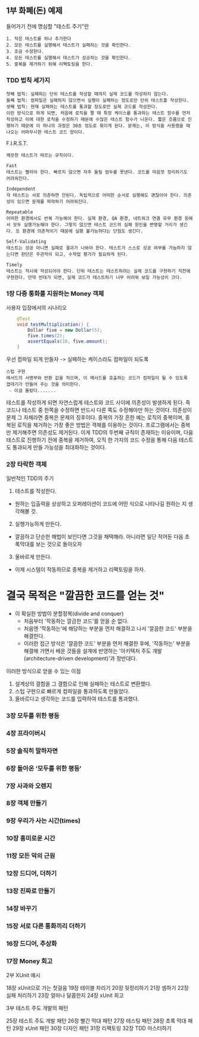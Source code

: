 ## 1부 화폐(돈) 예제

 들어가기 전에 명심할 "테스트 주기"란 
 ```
 1. 작은 테스트를 하나 추가한다
 2. 모든 테스트를 실행해서 테스트가 실패하는 것을 확인한다.
 3. 조금 수정한다.
 4. 모든 테스트를 실행해서 테스트가 성공하는 것을 확인한다.
 5. 중복을 제거하기 위해 리팩토링을 한다.
```
### TDD 법칙 세가지
```
첫째 법칙: 실패하는 단위 테스트를 작성할 때까지 실제 코드를 작성하지 않는다.
둘째 법칙: 컴파일은 실패하지 않으면서 실행이 실패하는 정도로만 단위 테스트틀 작성한다.
셋째 법칙: 현재 실패하는 테스트를 통과할 정도로만 실제 코드를 작성한다.
이런 방식으로 하게 되면, 처음에 로직을 짤 때 특정 케이스를 통과하는 테스트 함수를 먼저 작성하고 이에 대한 로직을 수정하기 때문에 수많은 테스트 함수가 나온다. 짧은 흐름으로 진행하기 때문에 이 하나의 과정은 30초 정도로 묶이게 된다. 문제는, 이 방식을 사용했을 때 나오는 어마무시한 테스트 코드 양이다.
```
F.I.R.S.T.
```
깨끗한 테스트가 따르는 규칙이다.

Fast
테스트는 빨라야 한다. 빠르지 않으면 자주 돌릴 엄두를 못낸다. 코드를 마음껏 정리하기도 어려워진다.

Independent
각 테스트는 서로 의존하면 안된다. 독립적으로 어떠한 순서로 실행해도 괜찮아야 한다. 의존성이 있으면 문제를 파악하기 어려워진다.

Repeatable
어떠한 환경에서도 반복 가능해야 한다. 실제 환경, QA 환경, 네트워크 연결 유무 환경 등에서 모두 실행가능해야 한다. 그렇지 않으면 테스트 코드의 실패 원인을 변명할 거리가 생긴다. 또 환경에 의존적이기 때문에 실행 불가능하다는 단점도 생긴다.

Self-Validating
테스트는 성공 아니면 실패로 결과가 나와야 한다. 테스트가 스스로 성공 여부를 가늠하지 않는다면 판단은 주관적이 되고, 수작업 평가가 필요하게 된다.

Timely
테스트는 적시에 작성되어야 한다. 단위 테스트는 테스트하려는 실제 코드를 구현하기 직전에 구현한다. 만약 반대가 되면, 실제 코드가 테스트하기 너무 어려워 보일 가능성이 크다.
```

### 1장 다중 통화를 지원하는 Money 객체
사용자 입장에서의 시나리오
```Java
	@Test
    void testMultiplication() {
        Dollar five = new Dollar(5);
        five.times(2);
        assertEquals(10, five.amount);
    }
```
우선 컴파일 되게 만들자  ->  실패하는 케이스라도 컴파일이 되도록
```
스텁 구현
메서드의 서명부와 반환 값을 적으며, 이 메서드를 호출하는 코드가 컴파일이 될 수 있도록 껍데기가 만들어 주는 것을 의미한다.
 - 이걸 몰랐다.......
```

테스트를 작성하게 되면 자연스럽게 테스트와 코드 사이에 의존성이 발생하게 된다. 즉 코드나 테스트 중 한쪽을 수정하면 반드시 다른 쪽도 수정해야만 하는 것이다. 의존성이 문제 그 자체라면 중복은 문제의 징후이다. 중복의 가장 흔한 예는 로직의 중복이며, 중복된 로직을 제거하는 가장 좋은 방법은 객체를 이용하는 것이다. 프로그램에서는 중복만 제거해주면 의존성도 제거된다. 이게 TDD의 두번째 규칙이 존재하는 이유이며, 다음 테스트로 진행하기 전에 중복을 제거하여, 오직 한 가지의 코드 수정을 통해 다음 테스트도 통과되게 만들 가능성을 최대화하는 것이다. 

### 2장 타락한 객체
일반적인 TDD의 주기

1. 테스트를 작성한다. 
 - 원하는 입출력을 상상하고 오퍼레이션이 코드에 어떤 식으로 나타나길 원하는 지 생각해볼 것.
2. 실행가능하게 만든다.
 - 깔끔하고 단순한 해법이 보인다면 그것을 채택해라. 아니라면 일단 적어둔 다음 초록막대를 보는 것으로 돌아오자
3. 올바르게 만든다.
 - 이제 시스템이 작동하므로 중복을 제거하고 리팩토링을 하자.

# 결국 목적은 "깔끔한 코드를 얻는 것"
 - 이 확실한 방법이 분할정복(divide and conquer)
 	- 처음부터 '작동하는 깔금한 코드'를 얻을 순 없다.
	- 처음엔 '작동하는'에 해당하는 부분을 먼저 해결하고 나서 '깔끔한 코드' 부분을 해결한다.
	- 이러한 접근 방식은 '깔끔한 코드' 부분을 먼저 해결한 후에, '작동하는' 부분을 해결해 가면서 배운 것들을 설계에 반영하는 '아키텍처 주도 		개발(architecture-driven development)'과 정반대다.

이러한 방식으로 얻을 수 있는 이점
1. 설계상의 결함을 그 결함으로 인해 실패하는 테스트로 변환했다.
2. 스텁 구현으로 빠르게 컴파일을 통과하도록 만들었다.
3. 올바르다고 생각하는 코드를 입력하여 테스트를 통과했다.

### 3장 모두를 위한 평등


### 4장 프라이버시

### 5장 솔직히 말하자면

### 6장 돌아온 ‘모두를 위한 평등’

### 7장 사과와 오렌지

### 8장 객체 만들기

### 9장 우리가 사는 시간(times)

### 10장 흥미로운 시간
### 11장 모든 악의 근원
### 12장 드디어, 더하기
### 13장 진짜로 만들기
### 14장 바꾸기
### 15장 서로 다른 통화끼리 더하기
### 16장 드디어, 추상화
### 17장 Money 회고

2부 XUnit 예시

18장 xUnit으로 가는 첫걸음
19장 테이블 차리기
20장 뒷정리하기
21장 셈하기
22장 실패 처리하기
23장 얼마나 달콤한지
24장 xUnit 회고

3부 테스트 주도 개발의 패턴

25장 테스트 주도 개발 패턴
26장 빨간 막대 패턴
27장 테스팅 패턴
28장 초록 막대 패턴
29장 xUnit 패턴
30장 디자인 패턴
31장 리팩토링
32장 TDD 마스터하기